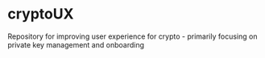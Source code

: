 # cryptoUX
Repository for improving user experience for crypto - primarily focusing on private key management and onboarding
